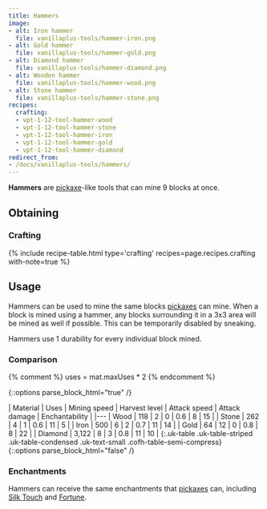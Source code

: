 ```yaml
---
title: Hammers
image:
- alt: Iron hammer
  file: vanillaplus-tools/hammer-iron.png
- alt: Gold hammer
  file: vanillaplus-tools/hammer-gold.png
- alt: Diamond hammer
  file: vanillaplus-tools/hammer-diamond.png
- alt: Wooden hammer
  file: vanillaplus-tools/hammer-wood.png
- alt: Stone hammer
  file: vanillaplus-tools/hammer-stone.png
recipes:
  crafting:
  - vpt-1-12-tool-hammer-wood
  - vpt-1-12-tool-hammer-stone
  - vpt-1-12-tool-hammer-iron
  - vpt-1-12-tool-hammer-gold
  - vpt-1-12-tool-hammer-diamond
redirect_from:
- /docs/vanillaplus-tools/hammers/
---
```


**Hammers** are [pickaxe](https://minecraft.wiki/w/Pickaxe)-like tools
that can mine 9 blocks at once.


Obtaining
---------

### Crafting
{% include recipe-table.html type='crafting' recipes=page.recipes.crafting with-note=true %}


Usage
-----

Hammers can be used to mine the same blocks
[pickaxes](https://minecraft.wiki/w/Pickaxe) can mine. When a block is
mined using a hammer, any blocks surrounding it in a 3x3 area will be mined as
well if possible. This can be temporarily disabled by sneaking.

Hammers use 1 durability for every individual block mined.

### Comparison
{% comment %}
uses = mat.maxUses * 2
{% endcomment %}

{::options parse_block_html="true" /}
<div class="uk-overflow-container">
| Material | Uses | Mining speed | Harvest level | Attack speed | Attack damage | Enchantability |
|---
| Wood | 118 | 2 | 0 | 0.6 | 8 | 15 |
| Stone | 262 | 4 | 1 | 0.6 | 11 | 5 |
| Iron | 500 | 6 | 2 | 0.7 | 11 | 14 |
| Gold | 64 | 12 | 0 | 0.8 | 8 | 22 |
| Diamond | 3,122 | 8 | 3 | 0.8 | 11 | 10 |
{:.uk-table .uk-table-striped .uk-table-condensed .uk-text-small .cofh-table-semi-compress}
</div>
{::options parse_block_html="false" /}

### Enchantments
Hammers can receive the same enchantments that
[pickaxes](https://minecraft.wiki/w/Pickaxe) can, including [Silk
Touch](https://minecraft.wiki/w/Silk_Touch) and
[Fortune](https://minecraft.wiki/w/Fortune).
